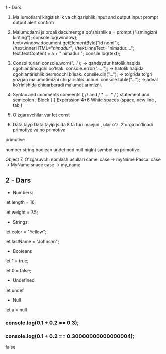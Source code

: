 1 - Dars
1. Ma'lumotlarni kirgizishlik va chiqarishlik
input and output
input
prompt
output
alert
confirm
2. Malumotlarni js orqali dacumentga qo'shishlik
a = prompt ("ismingizni kiriting");
console.log(window);
text=window.document.getElementById("id nomi");
//text.innerHTML="<i>nimadur</i>";
//text.inneText="nimadur....";
text.textContent = a + " nimadur ";
consile.log(text);

3. Consol turlari
console.worn("..."); -> qandaydur hatolik haqida ogohlantimoqchi bo'lsak.
console.error("....."); -> hatolik haqida ogohlantirishlik bermoqchi b'lsak.
consile.din("..."); -> to'grida to'gri yozgan malumotimizni chiqarishlik uchun.
console.table("..."); ->jadval ko'rinishida chiqarberadi malumotlarimizni.
4. Syntax and comments
comeents ( // and / * .... * / )
statement and semicolon ;
Block { }
Experssion 4+6
White spaces (space, new line , tab )
5. O'zgaruvchilar
var
let
const
6. Data tayp
Data tayip js da 8 ta turi mavjud , ular o'zi 2turga bo'linadi primotive va no primotive

primotive

number
string
boolean
undefined
null
nigInt
symbol
no primotive

Object
7. O'zgaruvchi nomlash usullari
camel case -> myName
Pascal case -> MyName
snace case -> my_name



## 2 - Dars


- Numbers:

let length = 16;

let weight = 7.5;

-  Strings:

let color = "Yellow";

let lastName = "Johnson";

- Booleans

let 1 = true;

let 0 = false;

- Undefined

let undef

- Null

let a = null





### console.log(0.1 + 0.2 == 0.3);
### console.log(0.1 + 0.2 == 0.30000000000000004);
false